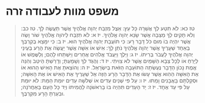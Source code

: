 # משפט מוות לעבודה זרה

> טז כא: לֹא תִטַּע לְךָ אֲשֵׁרָה כָּל עֵץ:  אֵצֶל מִזְבַּח יְהוָה אֱלֹהֶיךָ אֲשֶׁר תַּעֲשֶׂה לָּךְ.
> טז כב: וְלֹא תָקִים לְךָ מַצֵּבָה אֲשֶׁר שָׂנֵא יְהוָה אֱלֹהֶיךָ.
> יז א: לֹא תִזְבַּח לַיהוָה אֱלֹהֶיךָ שׁוֹר וָשֶׂה אֲשֶׁר יִהְיֶה בוֹ מוּם כֹּל דָּבָר רָע:  כִּי תוֹעֲבַת יְהוָה אֱלֹהֶיךָ הוּא.
> יז ב: כִּי יִמָּצֵא בְקִרְבְּךָ בְּאַחַד שְׁעָרֶיךָ אֲשֶׁר יְהוָה אֱלֹהֶיךָ נֹתֵן לָךְ:  אִישׁ אוֹ אִשָּׁה אֲשֶׁר יַעֲשֶׂה אֶת הָרַע בְּעֵינֵי יְהוָה אֱלֹהֶיךָ לַעֲבֹר בְּרִיתוֹ.
> יז ג: וַיֵּלֶךְ וַיַּעֲבֹד אֱלֹהִים אֲחֵרִים וַיִּשְׁתַּחוּ לָהֶם; וְלַשֶּׁמֶשׁ אוֹ לַיָּרֵחַ אוֹ לְכָל צְבָא הַשָּׁמַיִם אֲשֶׁר לֹא צִוִּיתִי.
> יז ד: וְהֻגַּד לְךָ וְשָׁמָעְתָּ; וְדָרַשְׁתָּ הֵיטֵב וְהִנֵּה אֱמֶת נָכוֹן הַדָּבָר נֶעֶשְׂתָה הַתּוֹעֵבָה הַזֹּאת בְּיִשְׂרָאֵל.
> יז ה: וְהוֹצֵאתָ אֶת הָאִישׁ הַהוּא אוֹ אֶת הָאִשָּׁה הַהִוא אֲשֶׁר עָשׂוּ אֶת הַדָּבָר הָרָע הַזֶּה אֶל שְׁעָרֶיךָ אֶת הָאִישׁ אוֹ אֶת הָאִשָּׁה; וּסְקַלְתָּם בָּאֲבָנִים וָמֵתוּ.
> יז ו: עַל פִּי שְׁנַיִם עֵדִים אוֹ שְׁלֹשָׁה עֵדִים יוּמַת הַמֵּת:  לֹא יוּמַת עַל פִּי עֵד אֶחָד.
> יז ז: יַד הָעֵדִים תִּהְיֶה בּוֹ בָרִאשֹׁנָה לַהֲמִיתוֹ וְיַד כָּל הָעָם בָּאַחֲרֹנָה; וּבִעַרְתָּ הָרָע מִקִּרְבֶּךָ.
 

